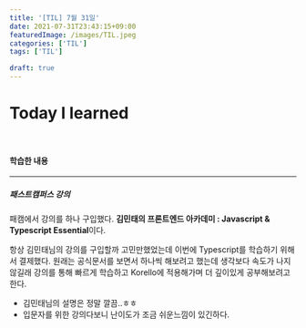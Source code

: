 ```yaml
---
title: '[TIL] 7월 31일'
date: 2021-07-31T23:43:15+09:00
featuredImage: /images/TIL.jpeg
categories: ['TIL']
tags: ['TIL']

draft: true
---
```


# Today I learned

<br>

<!--more-->

#### 학습한 내용

---

##### 패스트캠퍼스 강의

패캠에서 강의를 하나 구입했다.
**김민태의 프론트엔드 아카데미 : Javascript & Typescript Essential**이다.

항상 김민태님의 강의를 구입할까 고민만했었는데 이번에 Typescript를 학습하기 위해서 결제했다. 원래는 공식문서를 보면서 하나씩 해보려고 했는데 생각보다 속도가 나지 않길래 강의를 통해 빠르게 학습하고 Korello에 적용해가며 더 깊이있게 공부해보려고한다.

- 김민태님의 설명은 정말 깔끔..ㅎㅎ
- 입문자를 위한 강의다보니 난이도가 조금 쉬운느낌이 있긴하다.
